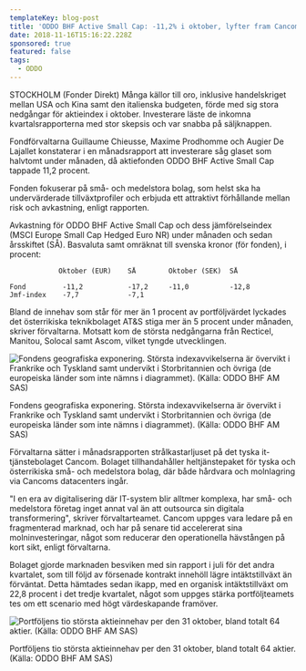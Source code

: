 ```yaml
---
templateKey: blog-post
title: 'ODDO BHF Active Small Cap: -11,2% i oktober, lyfter fram Cancom'
date: 2018-11-16T15:16:22.228Z
sponsored: true
featured: false
tags:
  - ODDO
---
```

STOCKHOLM (Fonder Direkt) Många källor till oro, inklusive handelskriget mellan USA och Kina samt den italienska budgeten, förde med sig stora nedgångar för aktieindex i oktober. Investerare läste de inkomna kvartalsrapporterna med stor skepsis och var snabba på säljknappen.

Fondförvaltarna Guillaume Chieusse, Maxime Prodhomme och Augier De Lajallet konstaterar i en månadsrapport att investerare såg glaset som halvtomt under månaden, då aktiefonden ODDO BHF Active Small Cap tappade 11,2 procent.

Fonden fokuserar på små- och medelstora bolag, som helst ska ha undervärderade tillväxtprofiler och erbjuda ett attraktivt förhållande mellan risk och avkastning, enligt rapporten.

Avkastning för ODDO BHF Active Small Cap och dess jämförelseindex (MSCI Europe Small Cap Hedged Euro NR) under månaden och sedan årsskiftet (SÅ). Basvaluta samt omräknat till svenska kronor (för fonden), i procent:

```
            Oktober (EUR)    SÅ        Oktober (SEK)  SÅ            

Fond         -11,2           -17,2     -11,0          -12,8         
Jmf-index    -7,7            -7,1                                  
```

Bland de innehav som står för mer än 1 procent av portföljvärdet lyckades det österrikiska teknikbolaget AT&S stiga mer än 5 procent under månaden, skriver förvaltarna. Motsatt kom de största nedgångarna från Recticel, Manitou, Solocal samt Ascom, vilket tyngde utvecklingen.

![Fondens geografiska exponering. Största indexavvikelserna är övervikt i Frankrike och Tyskland samt undervikt i Storbritannien och övriga (de europeiska länder som inte nämns i diagrammet). (Källa: ODDO BHF AM SAS)](/img/67.png)

<span class="image-caption">Fondens geografiska exponering. Största indexavvikelserna är övervikt i Frankrike och Tyskland samt undervikt i Storbritannien och övriga (de europeiska länder som inte nämns i diagrammet). (Källa: ODDO BHF AM SAS)</span>

Förvaltarna sätter i månadsrapporten strålkastarljuset på det tyska it-tjänstebolaget Cancom. Bolaget tillhandahåller heltjänstepaket för tyska och österrikiska små- och medelstora bolag, där både hårdvara och molnlagring via Cancoms datacenters ingår.

"I en era av digitalisering där IT-system blir alltmer komplexa, har små- och medelstora företag inget annat val än att outsourca sin digitala transformering", skriver förvaltarteamet. Cancom uppges vara ledare på en fragmenterad marknad, och har på senare tid accelererat sina molninvesteringar, något som reducerar den operationella hävstången på kort sikt, enligt förvaltarna.

Bolaget gjorde marknaden besviken med sin rapport i juli för det andra kvartalet, som till följd av försenade kontrakt innehöll lägre intäktstillväxt än förväntat. Detta hämtades sedan ikapp, med en organisk intäktstillväxt om 22,8 procent i det tredje kvartalet, något som uppges stärka portföljteamets tes om ett scenario med högt värdeskapande framöver.

![Portföljens tio största aktieinnehav per den 31 oktober, bland totalt 64 aktier. (Källa: ODDO BHF AM SAS)](/img/68.png)

<span class="image-caption">Portföljens tio största aktieinnehav per den 31 oktober, bland totalt 64 aktier. (Källa: ODDO BHF AM SAS)</span>
